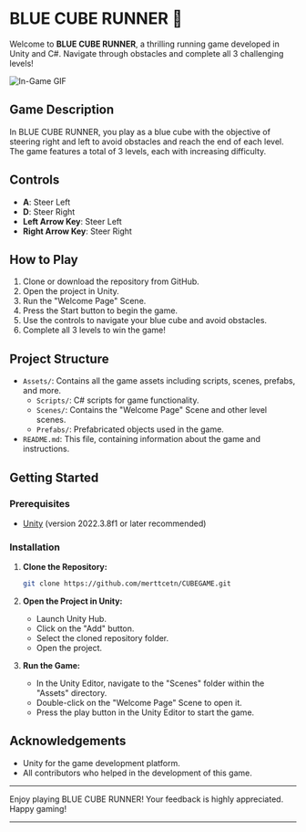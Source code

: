 # BLUE CUBE RUNNER 🔷

Welcome to **BLUE CUBE RUNNER**, a thrilling running game developed in Unity and C#. Navigate through obstacles and complete all 3 challenging levels!

![In-Game GIF](/GIF/in-game.gif)

## Game Description

In BLUE CUBE RUNNER, you play as a blue cube with the objective of steering right and left to avoid obstacles and reach the end of each level. The game features a total of 3 levels, each with increasing difficulty.

## Controls

- **A**: Steer Left
- **D**: Steer Right
- **Left Arrow Key**: Steer Left
- **Right Arrow Key**: Steer Right

## How to Play

1. Clone or download the repository from GitHub.
2. Open the project in Unity.
3. Run the "Welcome Page" Scene.
4. Press the Start button to begin the game.
5. Use the controls to navigate your blue cube and avoid obstacles.
6. Complete all 3 levels to win the game!

## Project Structure

- `Assets/`: Contains all the game assets including scripts, scenes, prefabs, and more.
  - `Scripts/`: C# scripts for game functionality.
  - `Scenes/`: Contains the "Welcome Page" Scene and other level scenes.
  - `Prefabs/`: Prefabricated objects used in the game.
- `README.md`: This file, containing information about the game and instructions.

## Getting Started

### Prerequisites

- [Unity](https://unity.com/) (version 2022.3.8f1 or later recommended)

### Installation

1. **Clone the Repository:**

   ```sh
   git clone https://github.com/merttcetn/CUBEGAME.git
   ```

2. **Open the Project in Unity:**

   - Launch Unity Hub.
   - Click on the "Add" button.
   - Select the cloned repository folder.
   - Open the project.

3. **Run the Game:**

   - In the Unity Editor, navigate to the "Scenes" folder within the "Assets" directory.
   - Double-click on the "Welcome Page" Scene to open it.
   - Press the play button in the Unity Editor to start the game.


## Acknowledgements

- Unity for the game development platform.
- All contributors who helped in the development of this game.

---

Enjoy playing BLUE CUBE RUNNER! Your feedback is highly appreciated. Happy gaming!

---
